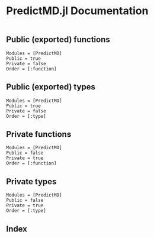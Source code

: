 # PredictMD.jl Documentation

```@contents
```

## Public (exported) functions

```@autodocs
Modules = [PredictMD]
Public = true
Private = false
Order = [:function]
```

## Public (exported) types

```@autodocs
Modules = [PredictMD]
Public = true
Private = false
Order = [:type]
```

## Private functions

```@autodocs
Modules = [PredictMD]
Public = false
Private = true
Order = [:function]
```

## Private types

```@autodocs
Modules = [PredictMD]
Public = false
Private = true
Order = [:type]
```

## Index

```@index
```
